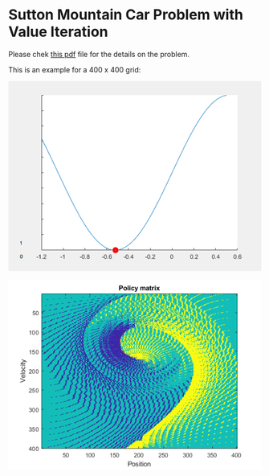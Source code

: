 # Sutton Mountain Car Problem with Value Iteration

Please chek [this pdf](https://github.com/auralius/sutton-mountain-car/blob/main/Mountain%20Car%20Task.pdf) file for the details on the problem.


This is an example for a 400 x 400 grid:


![](https://github.com/auralius/sutton-mountain-car/blob/main/animation.gif)

![](https://github.com/auralius/sutton-mountain-car/blob/main/policy_matrix.png)
